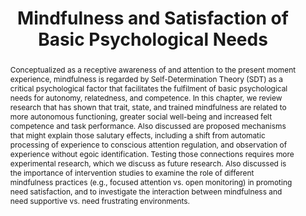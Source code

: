 ---
title: "Mindfulness and Satisfaction of Basic Psychological Needs"

# Authors
# If you created a profile for a user (e.g. the default `admin` user), write the username (folder name) here 
# and it will be replaced with their full name and linked to their profile.
authors:
- admin
- Kirk Warren Brown

# date: "2022-12-01T00:00:00Z"
# doi: "https://doi.org/10.11621/pir.2019.0201"

# Schedule page publish date (NOT publication's date).
publishDate: "2022-01-01T00:00:00Z"

# Publication type.
# Legend: 0 = Uncategorized; 1 = Conference paper; 2 = Journal article;
# 3 = Preprint / Working Paper; 4 = Report; 5 = Book; 6 = Book section;
# 7 = Thesis; 8 = Patent
publication_types: ["6"]

# Publication name and optional abbreviated publication name.
publication: Coming soon in Oxford Handbook of Self-Determination Theory

abstract: Conceptualized as a receptive awareness of and attention to the present moment experience, mindfulness is regarded by Self-Determination Theory (SDT) as a critical psychological factor that facilitates the fulfilment of basic psychological needs for autonomy, relatedness, and competence. In this chapter, we review research that has shown that trait, state, and trained mindfulness are related to more autonomous functioning, greater social well-being and increased felt competence and task performance. Also discussed are proposed mechanisms that might explain those salutary effects, including a shift from automatic processing of experience to conscious attention regulation, and observation of experience without egoic identification. Testing those connections requires more experimental research, which we discuss as future research. Also discussed is the importance of intervention studies to examine the role of different mindfulness practices (e.g., focused attention vs. open monitoring) in promoting need satisfaction, and to investigate the interaction between mindfulness and need supportive vs. need frustrating environments.

tags: []

# Display this page in the Featured widget?
featured: false

# Custom links (uncomment lines below)
# links:
# - name: Book website
#   url: http://psychologyinrussia.com/volumes/index.php?article=7790

url_pdf: ''
url_code: ''
url_dataset: ''
url_poster: ''
url_project: ''
url_slides: ''
url_source: ''
url_video: ''

# Associated Projects (optional).
#   Associate this publication with one or more of your projects.
#   Simply enter your project's folder or file name without extension.
#   E.g. `internal-project` references `content/project/internal-project/index.md`.
#   Otherwise, set `projects: []`.
# projects:
# - career_calling

# Slides (optional).
#   Associate this publication with Markdown slides.
#   Simply enter your slide deck's filename without extension.
#   E.g. `slides: "example"` references `content/slides/example/index.md`.
#   Otherwise, set `slides: ""`.
slides: ""
---